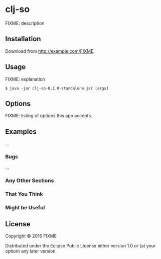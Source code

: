 # clj-so

FIXME: description

## Installation

Download from http://example.com/FIXME.

## Usage

FIXME: explanation

    $ java -jar clj-so-0.1.0-standalone.jar [args]

## Options

FIXME: listing of options this app accepts.

## Examples

...

### Bugs

...

### Any Other Sections
### That You Think
### Might be Useful

## License

Copyright © 2016 FIXME

Distributed under the Eclipse Public License either version 1.0 or (at
your option) any later version.
